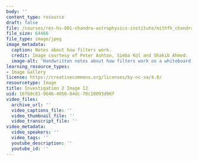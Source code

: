 ```yaml
---
body: ''
content_type: resource
draft: false
file: /courses/res-hs-001-chandra-astrophysics-institute/mithfh_chandra_inv2_12.jpg
file_size: 64466
file_type: image/jpeg
image_metadata:
  caption: Notes about how filters work.
  credit: Image courtesy of Peter Ashton, Simba Kol and Shakib Ahmed.
  image-alt: 'Handwritten notes about how filters work on a whiteboard. '
learning_resource_types:
- Image Gallery
license: https://creativecommons.org/licenses/by-nc-sa/4.0/
resourcetype: Image
title: Investigation 2 Image 12
uid: 16fb0c81-9646-4050-84dc-70c10093d967
video_files:
  archive_url: ''
  video_captions_file: ''
  video_thumbnail_file: ''
  video_transcript_file: ''
video_metadata:
  video_speakers: ''
  video_tags: ''
  youtube_description: ''
  youtube_id: ''
---
```

